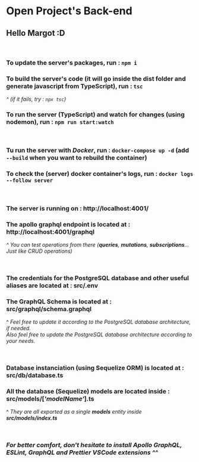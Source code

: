 # Open Project's Back-end

## Hello Margot :D

<br/>

### To update the server's packages, run : `npm i`

### To build the server's code (it will go inside the **dist** folder and generate javascript from TypeScript), run : `tsc`

_^ (if it fails, try : `npx tsc`)_

### To run the server (TypeScript) and watch for changes (using nodemon), run : `npm run start:watch`

<br/>

### Tu run the server with _Docker_, run : `docker-compose up -d` (add `--build` when you want to rebuild the container)

### To check the (server) docker container's logs, run : `docker logs --follow server`

<br/>

### The server is running on : http://localhost:4001/

### The apollo graphql endpoint is located at : http://localhost:4001/graphql

_^ You can test operations from there (**queries**, **mutations**, **subscriptions**... Just like CRUD operations)_

<br/>

### The credentials for the PostgreSQL database and other useful aliases are located at : **src/.env**

### The GraphQL Schema is located at : **src/graphql/schema.graphql**

^ _Feel free to update it according to the PostgreSQL database architecture, if needed. <br/> Also feel free to update the PostgreSQL database architecture according to your needs._

<br/>

### Database instanciation (using Sequelize ORM) is located at : **src/db/database.ts**

### All the database (Sequelize) models are located inside : **src/models/[_'modelName'_].ts**

^ _They are all exported as a single **models** entity inside **src/models/index.ts**_

<br/>

### _For better comfort, don't hesitate to install Apollo GraphQL, ESLint, GraphQL and Prettier VSCode extensions ^^_
